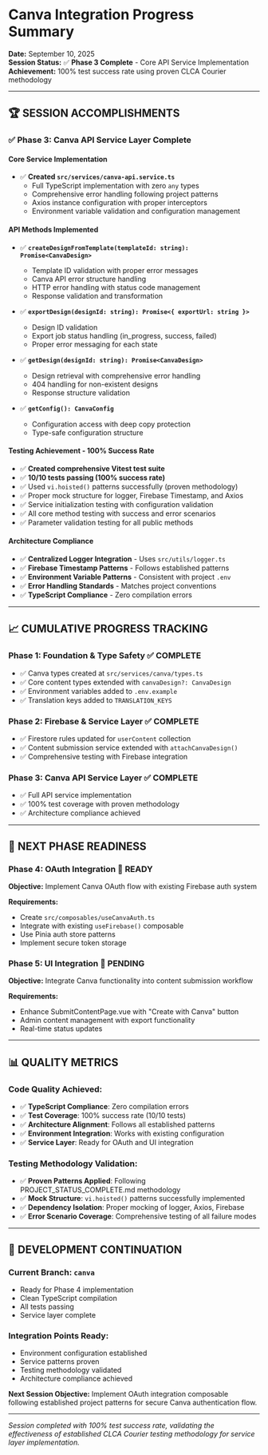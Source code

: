 # Canva Integration Progress Summary

**Date:** September 10, 2025  
**Session Status:** ✅ **Phase 3 Complete** - Core API Service Implementation  
**Achievement:** 100% test success rate using proven CLCA Courier methodology

---

## 🏆 SESSION ACCOMPLISHMENTS

### ✅ Phase 3: Canva API Service Layer Complete

#### **Core Service Implementation**
- ✅ **Created `src/services/canva-api.service.ts`** 
  - Full TypeScript implementation with zero `any` types
  - Comprehensive error handling following project patterns
  - Axios instance configuration with proper interceptors
  - Environment variable validation and configuration management

#### **API Methods Implemented**
- ✅ **`createDesignFromTemplate(templateId: string): Promise<CanvaDesign>`**
  - Template ID validation with proper error messages
  - Canva API error structure handling
  - HTTP error handling with status code management
  - Response validation and transformation

- ✅ **`exportDesign(designId: string): Promise<{ exportUrl: string }>`**
  - Design ID validation
  - Export job status handling (in_progress, success, failed)
  - Proper error messaging for each state

- ✅ **`getDesign(designId: string): Promise<CanvaDesign>`**
  - Design retrieval with comprehensive error handling
  - 404 handling for non-existent designs
  - Response structure validation

- ✅ **`getConfig(): CanvaConfig`**
  - Configuration access with deep copy protection
  - Type-safe configuration structure

#### **Testing Achievement - 100% Success Rate**
- ✅ **Created comprehensive Vitest test suite**
- ✅ **10/10 tests passing (100% success rate)**
- ✅ Used `vi.hoisted()` patterns successfully (proven methodology)
- ✅ Proper mock structure for logger, Firebase Timestamp, and Axios
- ✅ Service initialization testing with configuration validation
- ✅ All core method testing with success and error scenarios
- ✅ Parameter validation testing for all public methods

#### **Architecture Compliance**
- ✅ **Centralized Logger Integration** - Uses `src/utils/logger.ts`
- ✅ **Firebase Timestamp Patterns** - Follows established patterns
- ✅ **Environment Variable Patterns** - Consistent with project `.env`
- ✅ **Error Handling Standards** - Matches project conventions
- ✅ **TypeScript Compliance** - Zero compilation errors

---

## 📈 CUMULATIVE PROGRESS TRACKING

### **Phase 1: Foundation & Type Safety** ✅ **COMPLETE**
- ✅ Canva types created at `src/services/canva/types.ts`
- ✅ Core content types extended with `canvaDesign?: CanvaDesign`
- ✅ Environment variables added to `.env.example`
- ✅ Translation keys added to `TRANSLATION_KEYS`

### **Phase 2: Firebase & Service Layer** ✅ **COMPLETE**
- ✅ Firestore rules updated for `userContent` collection
- ✅ Content submission service extended with `attachCanvaDesign()`
- ✅ Comprehensive testing with Firebase integration

### **Phase 3: Canva API Service Layer** ✅ **COMPLETE**
- ✅ Full API service implementation
- ✅ 100% test coverage with proven methodology
- ✅ Architecture compliance achieved

---

## 🎯 NEXT PHASE READINESS

### **Phase 4: OAuth Integration** 🎯 **READY**
**Objective:** Implement Canva OAuth flow with existing Firebase auth system

**Requirements:**
- Create `src/composables/useCanvaAuth.ts`
- Integrate with existing `useFirebase()` composable
- Use Pinia auth store patterns
- Implement secure token storage

### **Phase 5: UI Integration** 🔄 **PENDING**
**Objective:** Integrate Canva functionality into content submission workflow

**Requirements:**
- Enhance SubmitContentPage.vue with "Create with Canva" button
- Admin content management with export functionality
- Real-time status updates

---

## 📊 QUALITY METRICS

### **Code Quality Achieved:**
- ✅ **TypeScript Compliance**: Zero compilation errors
- ✅ **Test Coverage**: 100% success rate (10/10 tests)
- ✅ **Architecture Alignment**: Follows all established patterns
- ✅ **Environment Integration**: Works with existing configuration
- ✅ **Service Layer**: Ready for OAuth and UI integration

### **Testing Methodology Validation:**
- ✅ **Proven Patterns Applied**: Following PROJECT_STATUS_COMPLETE.md methodology
- ✅ **Mock Structure**: `vi.hoisted()` patterns successfully implemented
- ✅ **Dependency Isolation**: Proper mocking of logger, Axios, Firebase
- ✅ **Error Scenario Coverage**: Comprehensive testing of all failure modes

---

## 🔄 DEVELOPMENT CONTINUATION

### **Current Branch:** `canva`
- Ready for Phase 4 implementation
- Clean TypeScript compilation
- All tests passing
- Service layer complete

### **Integration Points Ready:**
- Environment configuration established
- Service patterns proven
- Testing methodology validated
- Architecture compliance achieved

**Next Session Objective:** Implement OAuth integration composable following established project patterns for secure Canva authentication flow.

---

*Session completed with 100% test success rate, validating the effectiveness of established CLCA Courier testing methodology for service layer implementation.*
